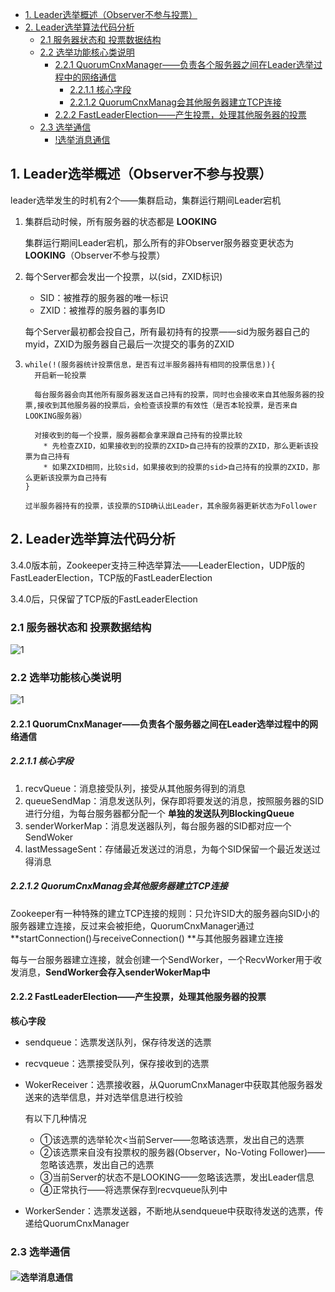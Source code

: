 - [1. Leader选举概述（Observer不参与投票）](#1-leader选举概述observer不参与投票)
- [2. Leader选举算法代码分析](#2-leader选举算法代码分析)
  - [2.1 服务器状态和 投票数据结构](#21-服务器状态和-投票数据结构)
  - [2.2 选举功能核心类说明](#22-选举功能核心类说明)
    - [2.2.1 QuorumCnxManager——负责各个服务器之间在Leader选举过程中的网络通信](#221-quorumcnxmanager负责各个服务器之间在leader选举过程中的网络通信)
      - [2.2.1.1 核心字段](#2211-核心字段)
      - [2.2.1.2 QuorumCnxManag会其他服务器建立TCP连接](#2212-quorumcnxmanag会其他服务器建立tcp连接)
    - [2.2.2 FastLeaderElection——产生投票，处理其他服务器的投票](#222-fastleaderelection产生投票处理其他服务器的投票)
  - [2.3 选举通信](#23-选举通信)
    - [!选举消息通信](#)

## 1. Leader选举概述（Observer不参与投票）

leader选举发生的时机有2个——集群启动，集群运行期间Leader宕机

1. 集群启动时候，所有服务器的状态都是 **LOOKING**

   集群运行期间Leader宕机，那么所有的非Observer服务器变更状态为 **LOOKING**（Observer不参与投票）
2. 每个Server都会发出一个投票，以(sid，ZXID标识)

   * SID：被推荐的服务器的唯一标识
   * ZXID：被推荐的服务器的事务ID

   每个Server最初都会投自己，所有最初持有的投票——sid为服务器自己的myid，ZXID为服务器自己最后一次提交的事务的ZXID
3. ```
   while(!(服务器统计投票信息，是否有过半服务器持有相同的投票信息)){
     开启新一轮投票
   
     每台服务器会向其他所有服务器发送自己持有的投票，同时也会接收来自其他服务器的投票,接收到其他服务器的投票后，会检查该投票的有效性（是否本轮投票，是否来自LOOKING服务器）
   
     对接收到的每一个投票，服务器都会拿来跟自己持有的投票比较
       * 先检查ZXID，如果接收到的投票的ZXID>自己持有的投票的ZXID，那么更新该投票为自己持有
       * 如果ZXID相同，比较sid，如果接收到的投票的sid>自己持有的投票的ZXID，那么更新该投票为自己持有
   }
   
   过半服务器持有的投票，该投票的SID确认出Leader，其余服务器更新状态为Follower
   ```

## 2. Leader选举算法代码分析

3.4.0版本前，Zookeeper支持三种选举算法——LeaderElection，UDP版的FastLeaderElection，TCP版的FastLeaderElection

3.4.0后，只保留了TCP版的FastLeaderElection

### 2.1 服务器状态和 投票数据结构

![1](p/10.png)

### 2.2 选举功能核心类说明

![1](p/选举类图.png)

#### 2.2.1 QuorumCnxManager——负责各个服务器之间在Leader选举过程中的网络通信

##### 2.2.1.1 核心字段

1. recvQueue：消息接受队列，接受从其他服务得到的消息
2. queueSendMap：消息发送队列，保存即将要发送的消息，按照服务器的SID进行分组，为每台服务器都分配一个 **单独的发送队列BlockingQueue**
3. senderWorkerMap：消息发送器队列，每台服务器的SID都对应一个SendWoker
4. lastMessageSent：存储最近发送过的消息，为每个SID保留一个最近发送过得消息

##### 2.2.1.2 QuorumCnxManag会其他服务器建立TCP连接

Zookeeper有一种特殊的建立TCP连接的规则：只允许SID大的服务器向SID小的服务器建立连接，反过来会被拒绝，QuorumCnxManager通过**startConnection()与receiveConnection() **与其他服务器建立连接

每与一台服务器建立连接，就会创建一个SendWorker，一个RecvWorker用于收发消息，**SendWorker会存入senderWokerMap中**

#### 2.2.2 FastLeaderElection——产生投票，处理其他服务器的投票

**核心字段**

* sendqueue：选票发送队列，保存待发送的选票
* recvqueue：选票接受队列，保存接收到的选票
* WokerReceiver：选票接收器，从QuorumCnxManager中获取其他服务器发送来的选举信息，并对选举信息进行校验

  有以下几种情况

  * ①该选票的选举轮次<当前Server——忽略该选票，发出自己的选票
  * ②该选票来自没有投票权的服务器(Observer，No-Voting Follower)——忽略该选票，发出自己的选票
  * ③当前Server的状态不是LOOKING——忽略该选票，发出Leader信息
  * ④正常执行——将选票保存到recvqueue队列中
* WorkerSender：选票发送器，不断地从sendqueue中获取待发送的选票，传递给QuorumCnxManager

### 2.3 选举通信

#### ![选举消息通信](p/选举消息通信.png)
